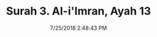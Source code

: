 ---
title       : "Surah 3. Al-i'Imran, Ayah 13"
date        : 7/25/2018 2:48:43 PM
draft       : false
type        : "quran"
layout      : "compare"
BookCode    : "CMP"
SurahNumber : "3"
AyahNumber  : "13"
TotalAyah   : "200"
---